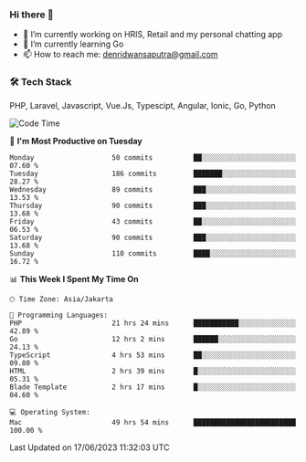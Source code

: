 ### Hi there 👋

- 🔭 I’m currently working on HRIS, Retail and my personal chatting app
- 🌱 I’m currently learning Go
- 📫 How to reach me: denridwansaputra@gmail.com


### 🛠 Tech Stack
PHP, Laravel, Javascript, Vue.Js, Typescipt, Angular, Ionic, Go, Python

<!--START_SECTION:waka-->
![Code Time](http://img.shields.io/badge/Code%20Time-3%2C327%20hrs%2017%20mins-blue)

📅 **I'm Most Productive on Tuesday** 

```text
Monday                   50 commits          ██░░░░░░░░░░░░░░░░░░░░░░░   07.60 % 
Tuesday                  186 commits         ███████░░░░░░░░░░░░░░░░░░   28.27 % 
Wednesday                89 commits          ███░░░░░░░░░░░░░░░░░░░░░░   13.53 % 
Thursday                 90 commits          ███░░░░░░░░░░░░░░░░░░░░░░   13.68 % 
Friday                   43 commits          ██░░░░░░░░░░░░░░░░░░░░░░░   06.53 % 
Saturday                 90 commits          ███░░░░░░░░░░░░░░░░░░░░░░   13.68 % 
Sunday                   110 commits         ████░░░░░░░░░░░░░░░░░░░░░   16.72 % 
```


📊 **This Week I Spent My Time On** 

```text
🕑︎ Time Zone: Asia/Jakarta

💬 Programming Languages: 
PHP                      21 hrs 24 mins      ███████████░░░░░░░░░░░░░░   42.89 % 
Go                       12 hrs 2 mins       ██████░░░░░░░░░░░░░░░░░░░   24.13 % 
TypeScript               4 hrs 53 mins       ██░░░░░░░░░░░░░░░░░░░░░░░   09.80 % 
HTML                     2 hrs 39 mins       █░░░░░░░░░░░░░░░░░░░░░░░░   05.31 % 
Blade Template           2 hrs 17 mins       █░░░░░░░░░░░░░░░░░░░░░░░░   04.60 % 

💻 Operating System: 
Mac                      49 hrs 54 mins      █████████████████████████   100.00 % 
```


 Last Updated on 17/06/2023 11:32:03 UTC
<!--END_SECTION:waka-->
